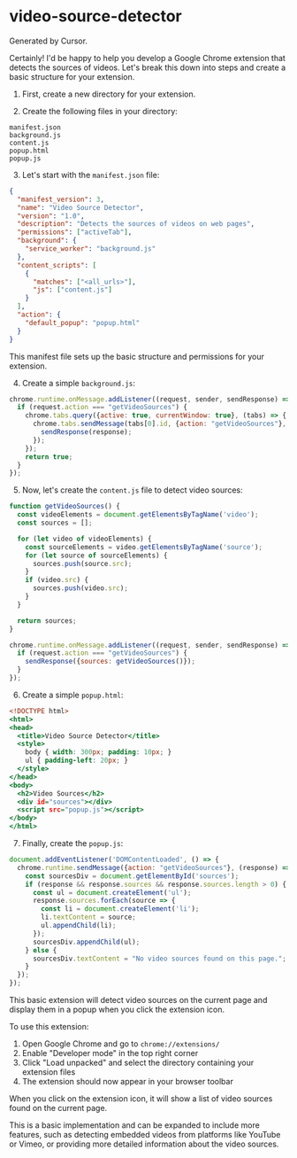 # video-source-detector

Generated by Cursor. 

Certainly! I'd be happy to help you develop a Google Chrome extension that detects the sources of videos. Let's break this down into steps and create a basic structure for your extension.

1. First, create a new directory for your extension.

2. Create the following files in your directory:

```
manifest.json
background.js
content.js
popup.html
popup.js
```

3. Let's start with the `manifest.json` file:

```json:manifest.json
{
  "manifest_version": 3,
  "name": "Video Source Detector",
  "version": "1.0",
  "description": "Detects the sources of videos on web pages",
  "permissions": ["activeTab"],
  "background": {
    "service_worker": "background.js"
  },
  "content_scripts": [
    {
      "matches": ["<all_urls>"],
      "js": ["content.js"]
    }
  ],
  "action": {
    "default_popup": "popup.html"
  }
}
```

This manifest file sets up the basic structure and permissions for your extension.

4. Create a simple `background.js`:

```javascript:background.js
chrome.runtime.onMessage.addListener((request, sender, sendResponse) => {
  if (request.action === "getVideoSources") {
    chrome.tabs.query({active: true, currentWindow: true}, (tabs) => {
      chrome.tabs.sendMessage(tabs[0].id, {action: "getVideoSources"}, (response) => {
        sendResponse(response);
      });
    });
    return true;
  }
});
```

5. Now, let's create the `content.js` file to detect video sources:

```javascript:content.js
function getVideoSources() {
  const videoElements = document.getElementsByTagName('video');
  const sources = [];

  for (let video of videoElements) {
    const sourceElements = video.getElementsByTagName('source');
    for (let source of sourceElements) {
      sources.push(source.src);
    }
    if (video.src) {
      sources.push(video.src);
    }
  }

  return sources;
}

chrome.runtime.onMessage.addListener((request, sender, sendResponse) => {
  if (request.action === "getVideoSources") {
    sendResponse({sources: getVideoSources()});
  }
});
```

6. Create a simple `popup.html`:

```html:popup.html
<!DOCTYPE html>
<html>
<head>
  <title>Video Source Detector</title>
  <style>
    body { width: 300px; padding: 10px; }
    ul { padding-left: 20px; }
  </style>
</head>
<body>
  <h2>Video Sources</h2>
  <div id="sources"></div>
  <script src="popup.js"></script>
</body>
</html>
```

7. Finally, create the `popup.js`:

```javascript:popup.js
document.addEventListener('DOMContentLoaded', () => {
  chrome.runtime.sendMessage({action: "getVideoSources"}, (response) => {
    const sourcesDiv = document.getElementById('sources');
    if (response && response.sources && response.sources.length > 0) {
      const ul = document.createElement('ul');
      response.sources.forEach(source => {
        const li = document.createElement('li');
        li.textContent = source;
        ul.appendChild(li);
      });
      sourcesDiv.appendChild(ul);
    } else {
      sourcesDiv.textContent = "No video sources found on this page.";
    }
  });
});
```

This basic extension will detect video sources on the current page and display them in a popup when you click the extension icon.

To use this extension:

1. Open Google Chrome and go to `chrome://extensions/`
2. Enable "Developer mode" in the top right corner
3. Click "Load unpacked" and select the directory containing your extension files
4. The extension should now appear in your browser toolbar

When you click on the extension icon, it will show a list of video sources found on the current page.

This is a basic implementation and can be expanded to include more features, such as detecting embedded videos from platforms like YouTube or Vimeo, or providing more detailed information about the video sources.